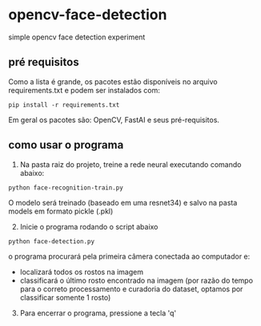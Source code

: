 # opencv-face-detection
simple opencv face detection experiment


## pré requisitos
Como a lista é grande, os pacotes estão disponíveis no arquivo requirements.txt e podem ser instalados com:

```console
pip install -r requirements.txt
```

Em geral os pacotes são: OpenCV, FastAI e seus pré-requisitos.

## como usar o programa
1. Na pasta raiz do projeto, treine a rede neural executando comando abaixo:

```console
python face-recognition-train.py
```
O modelo será treinado (baseado em uma resnet34) e salvo na pasta models em formato pickle (.pkl)

2. Inicie o programa rodando o script abaixo
```console
python face-detection.py
```
o programa procurará pela primeira câmera conectada ao computador e:
- localizará todos os rostos na imagem
- classificará o último rosto encontrado na imagem (por razão do tempo para o correto processamento e curadoria do dataset, optamos por classificar somente 1 rosto)

3. Para encerrar o programa, pressione a tecla 'q'